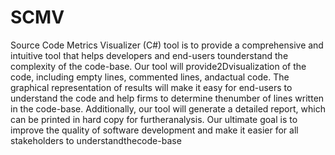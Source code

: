 # SCMV
Source Code Metrics Visualizer (C#) tool is to provide a comprehensive and intuitive tool that helps developers and end-users tounderstand the complexity of the code-base. Our tool will provide2Dvisualization of the code, including empty lines, commented lines, andactual code. The graphical representation of results will make it easy for end-users to understand the code and help firms to determine thenumber of lines written in the code-base. Additionally, our tool will generate a detailed report, which can be printed in hard copy for furtheranalysis. Our ultimate goal is to improve the quality of software development and make it easier for all stakeholders to understandthecode-base

